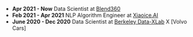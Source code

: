* **Apr 2021 - Now** Data Scientist at [Blend360](https://www.blend360.com/)
* **Feb 2021 - Apr 2021** NLP Algorithm Engineer at [Xiaoice.AI](https://news.microsoft.com/apac/features/much-more-than-a-chatbot-chinas-xiaoice-mixes-ai-with-emotions-and-wins-over-millions-of-fans/)
* **June 2020 - Dec 2020** Data Scientist at [Berkeley Data-XLab](https://datax.berkeley.edu/) X [Volvo Cars]
